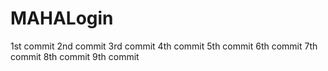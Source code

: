 # MAHALogin
1st  commit
2nd  commit
3rd commit
4th commit
5th commit
6th commit
7th commit
8th commit
9th commit



